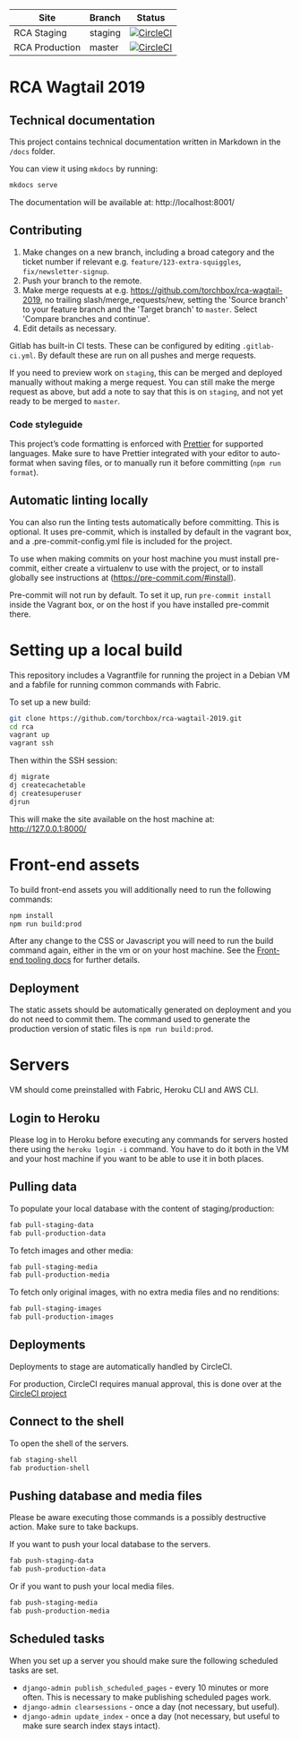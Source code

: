 | Site           | Branch  | Status                                                                                                                                                         |
| -------------- | ------- | -------------------------------------------------------------------------------------------------------------------------------------------------------------- |
| RCA Staging    | staging | [![CircleCI](https://circleci.com/gh/torchbox/rca-wagtail-2019/tree/staging.svg?style=shield)](https://circleci.com/gh/torchbox/rca-wagtail-2019/tree/staging) |
| RCA Production | master  | [![CircleCI](https://circleci.com/gh/torchbox/rca-wagtail-2019/tree/master.svg?style=shield)](https://circleci.com/gh/torchbox/rca-wagtail-2019/tree/master)   |

# RCA Wagtail 2019

## Technical documentation

This project contains technical documentation written in Markdown in the `/docs` folder.

You can view it using `mkdocs` by running:

```bash
mkdocs serve
```

The documentation will be available at: http://localhost:8001/

## Contributing

1. Make changes on a new branch, including a broad category and the ticket number if relevant e.g. `feature/123-extra-squiggles`, `fix/newsletter-signup`.
2. Push your branch to the remote.
3. Make merge requests at e.g. https://github.com/torchbox/rca-wagtail-2019, no trailing slash/merge_requests/new, setting the 'Source branch' to your feature branch and the 'Target branch' to `master`. Select 'Compare branches and continue'.
4. Edit details as necessary.

Gitlab has built-in CI tests. These can be configured by editing `.gitlab-ci.yml`. By default these are run on all pushes and merge requests.

If you need to preview work on `staging`, this can be merged and deployed manually without making a merge request. You can still make the merge request as above, but add a note to say that this is on `staging`, and not yet ready to be merged to `master`.

### Code styleguide

This project’s code formatting is enforced with [Prettier](https://prettier.io/) for supported languages. Make sure to have Prettier integrated with your editor to auto-format when saving files, or to manually run it before committing (`npm run format`).

## Automatic linting locally

You can also run the linting tests automatically before committing. This is optional. It uses pre-commit, which is installed by default in the vagrant box, and a .pre-commit-config.yml file is included for the project.

To use when making commits on your host machine you must install pre-commit, either create a virtualenv to use with the project, or to install globally see instructions at (https://pre-commit.com/#install).

Pre-commit will not run by default. To set it up, run `pre-commit install` inside the Vagrant box, or on the host if you have installed pre-commit there.

# Setting up a local build

This repository includes a Vagrantfile for running the project in a Debian VM and
a fabfile for running common commands with Fabric.

To set up a new build:

```bash
git clone https://github.com/torchbox/rca-wagtail-2019.git
cd rca
vagrant up
vagrant ssh
```

Then within the SSH session:

```bash
dj migrate
dj createcachetable
dj createsuperuser
djrun
```

This will make the site available on the host machine at: http://127.0.0.1:8000/

# Front-end assets

To build front-end assets you will additionally need to run the following commands:

```bash
npm install
npm run build:prod
```

After any change to the CSS or Javascript you will need to run the build command again, either in the vm or on your host machine. See the [Front-end tooling docs](docs/front-end-tooling.md) for further details.

## Deployment

The static assets should be automatically generated on deployment and you do
not need to commit them. The command used to generate the production version
of static files is `npm run build:prod`.

# Servers

VM should come preinstalled with Fabric, Heroku CLI and AWS CLI.

## Login to Heroku

Please log in to Heroku before executing any commands for servers hosted there
using the `heroku login -i` command. You have to do it both in the VM and your
host machine if you want to be able to use it in both places.

## Pulling data

To populate your local database with the content of staging/production:

```bash
fab pull-staging-data
fab pull-production-data
```

To fetch images and other media:

```bash
fab pull-staging-media
fab pull-production-media
```

To fetch only original images, with no extra media files and no renditions:

```bash
fab pull-staging-images
fab pull-production-images
```

## Deployments

Deployments to stage are automatically handled by CircleCI.

For production, CircleCI requires manual approval, this is done over at the [CircleCI project](https://circleci.com/gh/torchbox/rca-wagtail-2019)

## Connect to the shell

To open the shell of the servers.

```bash
fab staging-shell
fab production-shell
```

## Pushing database and media files

Please be aware executing those commands is a possibly destructive action. Make
sure to take backups.

If you want to push your local database to the servers.

```bash
fab push-staging-data
fab push-production-data
```

Or if you want to push your local media files.

```bash
fab push-staging-media
fab push-production-media
```

## Scheduled tasks

When you set up a server you should make sure the following scheduled tasks are set.

- `django-admin publish_scheduled_pages` - every 10 minutes or more often. This is necessary to make publishing scheduled pages work.
- `django-admin clearsessions` - once a day (not necessary, but useful).
- `django-admin update_index` - once a day (not necessary, but useful to make sure search index stays intact).
